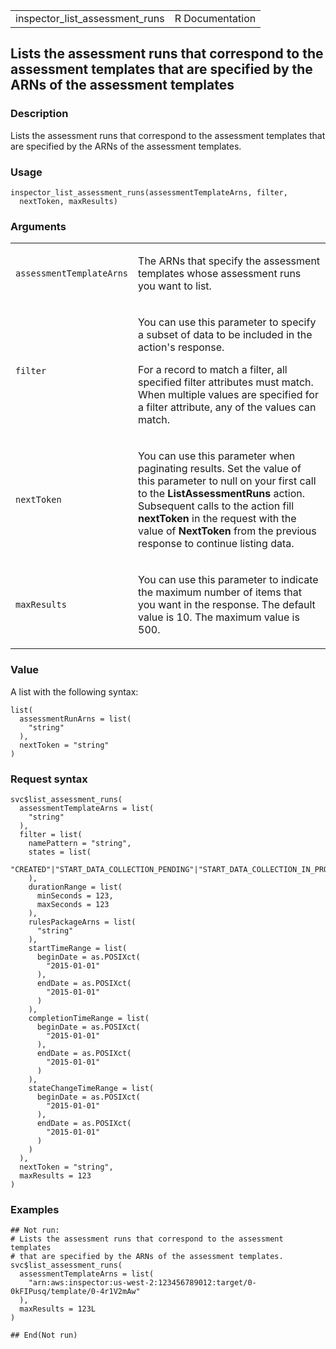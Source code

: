 <table style="width: 100%;">
<tbody>
<tr class="odd">
<td>inspector_list_assessment_runs</td>
<td style="text-align: right;">R Documentation</td>
</tr>
</tbody>
</table>

## Lists the assessment runs that correspond to the assessment templates that are specified by the ARNs of the assessment templates

### Description

Lists the assessment runs that correspond to the assessment templates
that are specified by the ARNs of the assessment templates.

### Usage

    inspector_list_assessment_runs(assessmentTemplateArns, filter,
      nextToken, maxResults)

### Arguments

<table>
<colgroup>
<col style="width: 35%" />
<col style="width: 65%" />
</colgroup>
<tbody>
<tr class="odd">
<td><code
id="inspector_list_assessment_runs_:_assessmentTemplateArns">assessmentTemplateArns</code></td>
<td><p>The ARNs that specify the assessment templates whose assessment
runs you want to list.</p></td>
</tr>
<tr class="even">
<td><code
id="inspector_list_assessment_runs_:_filter">filter</code></td>
<td><p>You can use this parameter to specify a subset of data to be
included in the action's response.</p>
<p>For a record to match a filter, all specified filter attributes must
match. When multiple values are specified for a filter attribute, any of
the values can match.</p></td>
</tr>
<tr class="odd">
<td><code
id="inspector_list_assessment_runs_:_nextToken">nextToken</code></td>
<td><p>You can use this parameter when paginating results. Set the value
of this parameter to null on your first call to the
<strong>ListAssessmentRuns</strong> action. Subsequent calls to the
action fill <strong>nextToken</strong> in the request with the value of
<strong>NextToken</strong> from the previous response to continue
listing data.</p></td>
</tr>
<tr class="even">
<td><code
id="inspector_list_assessment_runs_:_maxResults">maxResults</code></td>
<td><p>You can use this parameter to indicate the maximum number of
items that you want in the response. The default value is 10. The
maximum value is 500.</p></td>
</tr>
</tbody>
</table>

### Value

A list with the following syntax:

    list(
      assessmentRunArns = list(
        "string"
      ),
      nextToken = "string"
    )

### Request syntax

    svc$list_assessment_runs(
      assessmentTemplateArns = list(
        "string"
      ),
      filter = list(
        namePattern = "string",
        states = list(
          "CREATED"|"START_DATA_COLLECTION_PENDING"|"START_DATA_COLLECTION_IN_PROGRESS"|"COLLECTING_DATA"|"STOP_DATA_COLLECTION_PENDING"|"DATA_COLLECTED"|"START_EVALUATING_RULES_PENDING"|"EVALUATING_RULES"|"FAILED"|"ERROR"|"COMPLETED"|"COMPLETED_WITH_ERRORS"|"CANCELED"
        ),
        durationRange = list(
          minSeconds = 123,
          maxSeconds = 123
        ),
        rulesPackageArns = list(
          "string"
        ),
        startTimeRange = list(
          beginDate = as.POSIXct(
            "2015-01-01"
          ),
          endDate = as.POSIXct(
            "2015-01-01"
          )
        ),
        completionTimeRange = list(
          beginDate = as.POSIXct(
            "2015-01-01"
          ),
          endDate = as.POSIXct(
            "2015-01-01"
          )
        ),
        stateChangeTimeRange = list(
          beginDate = as.POSIXct(
            "2015-01-01"
          ),
          endDate = as.POSIXct(
            "2015-01-01"
          )
        )
      ),
      nextToken = "string",
      maxResults = 123
    )

### Examples

    ## Not run: 
    # Lists the assessment runs that correspond to the assessment templates
    # that are specified by the ARNs of the assessment templates.
    svc$list_assessment_runs(
      assessmentTemplateArns = list(
        "arn:aws:inspector:us-west-2:123456789012:target/0-0kFIPusq/template/0-4r1V2mAw"
      ),
      maxResults = 123L
    )

    ## End(Not run)
